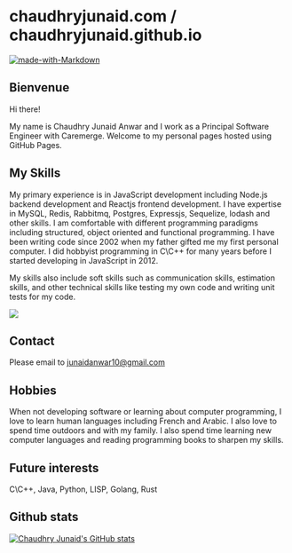 # chaudhryjunaid.com / chaudhryjunaid.github.io
[![made-with-Markdown](https://img.shields.io/badge/Made%20with-Markdown-1f425f.svg)](http://commonmark.org)

## Bienvenue
Hi there!

My name is Chaudhry Junaid Anwar and I work as a Principal Software Engineer with Caremerge. Welcome to my personal pages hosted using GitHub Pages.

## My Skills
My primary experience is in JavaScript development including Node.js backend development and Reactjs frontend development. I have expertise in MySQL, Redis, Rabbitmq, Postgres, Expressjs, Sequelize, lodash and other skills. I am comfortable with different programming paradigms including structured, object oriented and functional programming. I have been writing code since 2002 when my father gifted me my first personal computer. I did hobbyist programming in C\C++ for many years before I started developing in JavaScript in 2012.

My skills also include soft skills such as communication skills, estimation skills, and other technical skills like testing my own code and writing unit tests for my code.

![](https://img.shields.io/badge/OS-Linux-informational?style=flat&logo=Linux&logoColor=white&color=2bbc8a)

## Contact
Please email to junaidanwar10@gmail.com

## Hobbies
When not developing software or learning about computer programming, I love to learn human languages including French and Arabic. I also love to spend time outdoors and with my family. I also spend time learning new computer languages and reading programming books to sharpen my skills.

## Future interests
C\C++, Java, Python, LISP, Golang, Rust

## Github stats
[![Chaudhry Junaid's GitHub stats](https://github-readme-stats.vercel.app/api?username=chaudhryjunaid&count_private=true&show_icons=true)](https://github.com/chaudhryjunaid)
